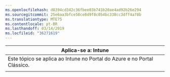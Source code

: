 ```yaml
---
ms.openlocfilehash: d8394cd342c36fbee03b741b20ae4ad92b26e294
ms.sourcegitcommit: 25e6aa3bfce58ce8d9f8c054bc338cc3dff4a78b
ms.translationtype: MTE75
ms.contentlocale: pt-BR
ms.lasthandoff: 03/14/2019
ms.locfileid: "36271619"
---
```

|                              Aplica-se a: Intune                               |
|-------------------------------------------------------------------------------|
| Este tópico se aplica ao Intune no Portal do Azure e no Portal Clássico. |
|                                                                               |

